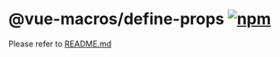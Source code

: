# @vue-macros/define-props [![npm](https://img.shields.io/npm/v/@vue-macros/define-props.svg)](https://npmjs.com/package/@vue-macros/define-props)

Please refer to [README.md](https://github.com/vue-macros/vue-macros#readme)
